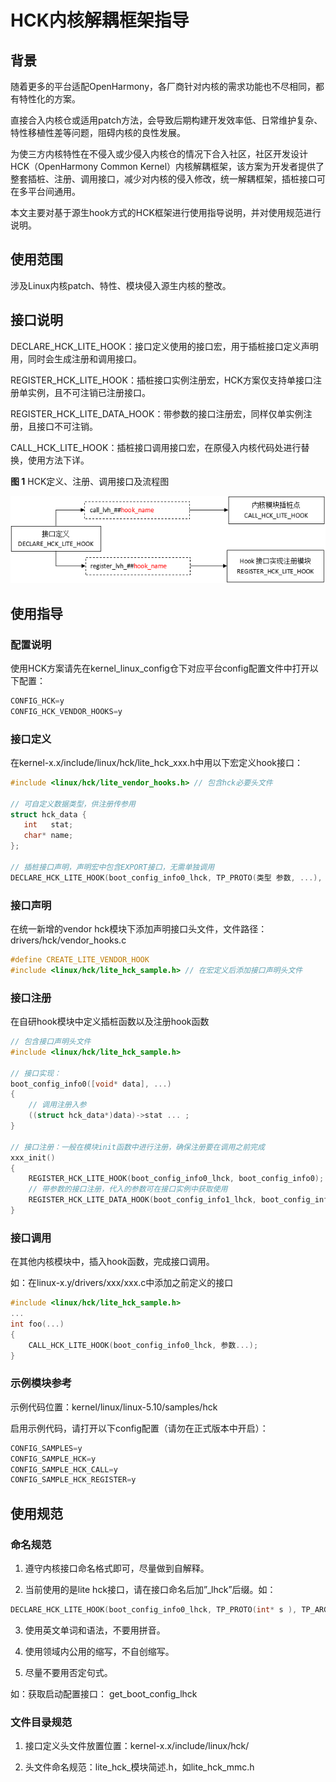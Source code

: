 # HCK内核解耦框架指导


## 背景

随着更多的平台适配OpenHarmony，各厂商针对内核的需求功能也不尽相同，都有特性化的方案。

直接合入内核仓或适用patch方法，会导致后期构建开发效率低、日常维护复杂、特性移植性差等问题，阻碍内核的良性发展。

为使三方内核特性在不侵入或少侵入内核仓的情况下合入社区，社区开发设计HCK（OpenHarmony Common Kernel）内核解耦框架，该方案为开发者提供了整套插桩、注册、调用接口，减少对内核的侵入修改，统一解耦框架，插桩接口可在多平台间通用。

本文主要对基于源生hook方式的HCK框架进行使用指导说明，并对使用规范进行说明。

## 使用范围

涉及Linux内核patch、特性、模块侵入源生内核的整改。

## 接口说明

DECLARE_HCK_LITE_HOOK：接口定义使用的接口宏，用于插桩接口定义声明用，同时会生成注册和调用接口。

REGISTER_HCK_LITE_HOOK：插桩接口实例注册宏，HCK方案仅支持单接口注册单实例，且不可注销已注册接口。

REGISTER_HCK_LITE_DATA_HOOK：带参数的接口注册宏，同样仅单实例注册，且接口不可注销。

CALL_HCK_LITE_HOOK：插桩接口调用接口宏，在原侵入内核代码处进行替换，使用方法下详。

**图 1** HCK定义、注册、调用接口及流程图

![zh-cn_image-20230611130037045](figures/zh-cn_image-20230611130037045.png)

## 使用指导

### 配置说明

使用HCK方案请先在kernel_linux_config仓下对应平台config配置文件中打开以下配置：

```c
CONFIG_HCK=y
CONFIG_HCK_VENDOR_HOOKS=y
```

### 接口定义

在kernel-x.x/include/linux/hck/lite_hck_xxx.h中用以下宏定义hook接口：

```c
#include <linux/hck/lite_vendor_hooks.h> // 包含hck必要头文件

// 可自定义数据类型，供注册传参用
struct hck_data {
   int   stat;
   char* name;
};

// 插桩接口声明，声明宏中包含EXPORT接口，无需单独调用
DECLARE_HCK_LITE_HOOK(boot_config_info0_lhck, TP_PROTO(类型 参数, ...), TP_ARGS(参数, ...));
```

### 接口声明

在统一新增的vendor hck模块下添加声明接口头文件，文件路径：drivers/hck/vendor_hooks.c

```c
#define CREATE_LITE_VENDOR_HOOK
#include <linux/hck/lite_hck_sample.h> // 在宏定义后添加接口声明头文件
```

### 接口注册

在自研hook模块中定义插桩函数以及注册hook函数

```c
// 包含接口声明头文件
#include <linux/hck/lite_hck_sample.h>

// 接口实现：
boot_config_info0([void* data], ...)
{
    // 调用注册入参
    ((struct hck_data*)data)->stat ... ;
}

// 接口注册：一般在模块init函数中进行注册，确保注册要在调用之前完成
xxx_init()
{
    REGISTER_HCK_LITE_HOOK(boot_config_info0_lhck, boot_config_info0);
    // 带参数的接口注册，代入的参数可在接口实例中获取使用
    REGISTER_HCK_LITE_DATA_HOOK(boot_config_info1_lhck, boot_config_info1, data);
}
```

### 接口调用

在其他内核模块中，插入hook函数，完成接口调用。

如：在linux-x.y/drivers/xxx/xxx.c中添加之前定义的接口

```c
#include <linux/hck/lite_hck_sample.h>
...
int foo(...)
{
    CALL_HCK_LITE_HOOK(boot_config_info0_lhck, 参数...);
}
```

### 示例模块参考

示例代码位置：kernel/linux/linux-5.10/samples/hck

启用示例代码，请打开以下config配置（请勿在正式版本中开启）：

```c
CONFIG_SAMPLES=y
CONFIG_SAMPLE_HCK=y
CONFIG_SAMPLE_HCK_CALL=y
CONFIG_SAMPLE_HCK_REGISTER=y
```

## 使用规范

### 命名规范

1. 遵守内核接口命名格式即可，尽量做到自解释。

2. 当前使用的是lite hck接口，请在接口命名后加”_lhck”后缀。如：
```c
DECLARE_HCK_LITE_HOOK(boot_config_info0_lhck, TP_PROTO(int* s ), TP_ARGS(s));
```

3. 使用英文单词和语法，不要用拼音。

4. 使用领域内公用的缩写，不自创缩写。

5. 尽量不要用否定句式。

如：获取启动配置接口：		get_boot_config_lhck

### 文件目录规范

1. 接口定义头文件放置位置：kernel-x.x/include/linux/hck/

2. 头文件命名规范：lite_hck_模块简述.h，如lite_hck_mmc.h